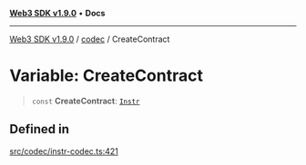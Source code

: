 [**Web3 SDK v1.9.0**](../../../README.md) • **Docs**

***

[Web3 SDK v1.9.0](../../../globals.md) / [codec](../README.md) / CreateContract

# Variable: CreateContract

> `const` **CreateContract**: [`Instr`](../type-aliases/Instr.md)

## Defined in

[src/codec/instr-codec.ts:421](https://github.com/Mystic-Nayy/alephium-web3/blob/c1afd789a197ce5fe21f08c2965942090157c33d/packages/web3/src/codec/instr-codec.ts#L421)
